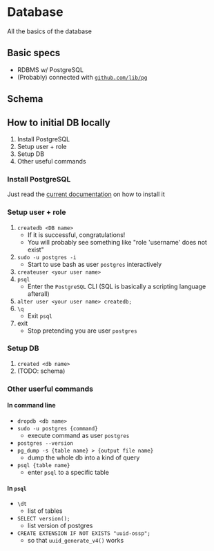 # Database

All the basics of the database

## Basic specs

- RDBMS w/ PostgreSQL
- (Probably) connected with [`github.com/lib/pg`](https://github.com/lib/pq)

## Schema

<!-- TODO -->

## How to initial DB locally

1. Install PostgreSQL
2. Setup user + role
3. Setup DB
4. Other useful commands

### Install PostgreSQL

Just read the [current documentation](https://www.postgresql.org/docs/current/tutorial-install.html) on how to install it

### Setup user + role

1. `createdb <DB name>`
   - If it is successful, congratulations!
   - You will probably see something like "role 'username' does not exist"
2. `sudo -u postgres -i`
   - Start to use bash as user `postgres` interactively
3. `createuser <your user name>`
4. `psql`
   - Enter the `PostgreSQL` CLI (SQL is basically a scripting language afterall)
5. `alter user <your user name> createdb;`
6. `\q`
   - Exit `psql`
7. exit
   - Stop pretending you are user `postgres`

### Setup DB

1. `created <db name>`
2. (TODO: schema)

### Other userful commands

#### In command line

- `dropdb <db name>`
- `sudo -u postgres {command}`
  - execute command as user `postgres`
- `postgres --version`
- `pg_dump -s {table name} > {output file name}`
  - dump the whole db into a kind of query
- `psql {table name}`
  - enter `psql` to a specific table

#### In `psql`

- `\dt`
  - list of tables
- `SELECT version();`
  - list version of postgres
- `CREATE EXTENSION IF NOT EXISTS "uuid-ossp";`
  - so that `uuid_generate_v4()` works